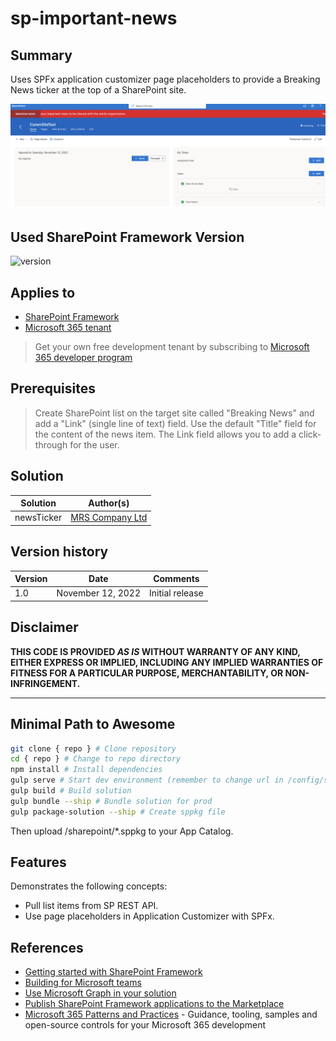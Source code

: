 # sp-important-news

## Summary

Uses SPFx application customizer page placeholders to provide a Breaking News ticker at the top of a SharePoint site.

![sp-news-ticker](./assets/sp-news-ticker.png)

## Used SharePoint Framework Version

![version](https://img.shields.io/badge/version-1.15-green.svg)

## Applies to

- [SharePoint Framework](https://aka.ms/spfx)
- [Microsoft 365 tenant](https://docs.microsoft.com/en-us/sharepoint/dev/spfx/set-up-your-developer-tenant)

> Get your own free development tenant by subscribing to [Microsoft 365 developer program](http://aka.ms/o365devprogram)

## Prerequisites

> Create SharePoint list on the target site called "Breaking News" and add a "Link" (single line of text) field. Use the default "Title" field for the content of the news item. The Link field allows you to add a click-through for the user.

## Solution

| Solution    | Author(s)                                               |
| ----------- | ------------------------------------------------------- |
| newsTicker | [MRS Company Ltd](https://mrscompany.com) |

## Version history

| Version | Date             | Comments        |
| ------- | ---------------- | --------------- |
| 1.0     | November 12, 2022 | Initial release |

## Disclaimer

**THIS CODE IS PROVIDED _AS IS_ WITHOUT WARRANTY OF ANY KIND, EITHER EXPRESS OR IMPLIED, INCLUDING ANY IMPLIED WARRANTIES OF FITNESS FOR A PARTICULAR PURPOSE, MERCHANTABILITY, OR NON-INFRINGEMENT.**

---

## Minimal Path to Awesome

```bash
git clone { repo } # Clone repository
cd { repo } # Change to repo directory
npm install # Install dependencies
gulp serve # Start dev environment (remember to change url in /config/serve.json)
gulp build # Build solution
gulp bundle --ship # Bundle solution for prod
gulp package-solution --ship # Create sppkg file
```

Then upload /sharepoint/*.sppkg to your App Catalog.

## Features

Demonstrates the following concepts:  
- Pull list items from SP REST API.
- Use page placeholders in Application Customizer with SPFx.

## References

- [Getting started with SharePoint Framework](https://docs.microsoft.com/en-us/sharepoint/dev/spfx/set-up-your-developer-tenant)
- [Building for Microsoft teams](https://docs.microsoft.com/en-us/sharepoint/dev/spfx/build-for-teams-overview)
- [Use Microsoft Graph in your solution](https://docs.microsoft.com/en-us/sharepoint/dev/spfx/web-parts/get-started/using-microsoft-graph-apis)
- [Publish SharePoint Framework applications to the Marketplace](https://docs.microsoft.com/en-us/sharepoint/dev/spfx/publish-to-marketplace-overview)
- [Microsoft 365 Patterns and Practices](https://aka.ms/m365pnp) - Guidance, tooling, samples and open-source controls for your Microsoft 365 development
